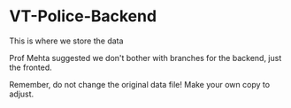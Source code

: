# VT-Police-Backend

This is where we store the data

Prof Mehta suggested we don't bother with branches for the backend, just the fronted.  

Remember, do not change the original data file!  Make your own copy to adjust.
